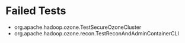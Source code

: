 # Failed Tests

 * org.apache.hadoop.ozone.TestSecureOzoneCluster
 * org.apache.hadoop.ozone.recon.TestReconAndAdminContainerCLI
